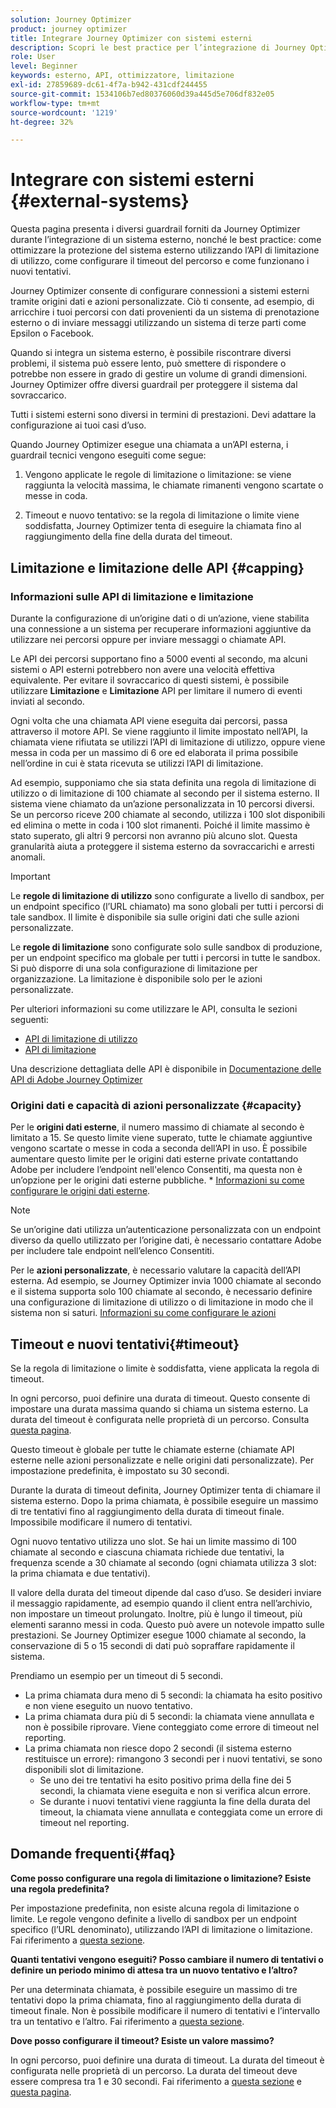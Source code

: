 ```yaml
---
solution: Journey Optimizer
product: journey optimizer
title: Integrare Journey Optimizer con sistemi esterni
description: Scopri le best practice per l’integrazione di Journey Optimizer con sistemi esterni
role: User
level: Beginner
keywords: esterno, API, ottimizzatore, limitazione
exl-id: 27859689-dc61-4f7a-b942-431cdf244455
source-git-commit: 1534106b7ed80376060d39a445d5e706df832e05
workflow-type: tm+mt
source-wordcount: '1219'
ht-degree: 32%

---
```


# Integrare con sistemi esterni {#external-systems}

Questa pagina presenta i diversi guardrail forniti da Journey Optimizer durante l’integrazione di un sistema esterno, nonché le best practice: come ottimizzare la protezione del sistema esterno utilizzando l’API di limitazione di utilizzo, come configurare il timeout del percorso e come funzionano i nuovi tentativi.

Journey Optimizer consente di configurare connessioni a sistemi esterni tramite origini dati e azioni personalizzate. Ciò ti consente, ad esempio, di arricchire i tuoi percorsi con dati provenienti da un sistema di prenotazione esterno o di inviare messaggi utilizzando un sistema di terze parti come Epsilon o Facebook.

Quando si integra un sistema esterno, è possibile riscontrare diversi problemi, il sistema può essere lento, può smettere di rispondere o potrebbe non essere in grado di gestire un volume di grandi dimensioni. Journey Optimizer offre diversi guardrail per proteggere il sistema dal sovraccarico.

Tutti i sistemi esterni sono diversi in termini di prestazioni. Devi adattare la configurazione ai tuoi casi d’uso.

Quando Journey Optimizer esegue una chiamata a un’API esterna, i guardrail tecnici vengono eseguiti come segue:

1. Vengono applicate le regole di limitazione o limitazione: se viene raggiunta la velocità massima, le chiamate rimanenti vengono scartate o messe in coda.

2. Timeout e nuovo tentativo: se la regola di limitazione o limite viene soddisfatta, Journey Optimizer tenta di eseguire la chiamata fino al raggiungimento della fine della durata del timeout.

## Limitazione e limitazione delle API {#capping}

### Informazioni sulle API di limitazione e limitazione

Durante la configurazione di un’origine dati o di un’azione, viene stabilita una connessione a un sistema per recuperare informazioni aggiuntive da utilizzare nei percorsi oppure per inviare messaggi o chiamate API.

Le API dei percorsi supportano fino a 5000 eventi al secondo, ma alcuni sistemi o API esterni potrebbero non avere una velocità effettiva equivalente. Per evitare il sovraccarico di questi sistemi, è possibile utilizzare **Limitazione** e **Limitazione** API per limitare il numero di eventi inviati al secondo.

Ogni volta che una chiamata API viene eseguita dai percorsi, passa attraverso il motore API. Se viene raggiunto il limite impostato nell’API, la chiamata viene rifiutata se utilizzi l’API di limitazione di utilizzo, oppure viene messa in coda per un massimo di 6 ore ed elaborata il prima possibile nell’ordine in cui è stata ricevuta se utilizzi l’API di limitazione.

Ad esempio, supponiamo che sia stata definita una regola di limitazione di utilizzo o di limitazione di 100 chiamate al secondo per il sistema esterno. Il sistema viene chiamato da un’azione personalizzata in 10 percorsi diversi. Se un percorso riceve 200 chiamate al secondo, utilizza i 100 slot disponibili ed elimina o mette in coda i 100 slot rimanenti. Poiché il limite massimo è stato superato, gli altri 9 percorsi non avranno più alcuno slot. Questa granularità aiuta a proteggere il sistema esterno da sovraccarichi e arresti anomali.

>[!IMPORTANT]
>
>Le **regole di limitazione di utilizzo** sono configurate a livello di sandbox, per un endpoint specifico (l’URL chiamato) ma sono globali per tutti i percorsi di tale sandbox. Il limite è disponibile sia sulle origini dati che sulle azioni personalizzate.
>
>Le **regole di limitazione** sono configurate solo sulle sandbox di produzione, per un endpoint specifico ma globale per tutti i percorsi in tutte le sandbox. Si può disporre di una sola configurazione di limitazione per organizzazione. La limitazione è disponibile solo per le azioni personalizzate.

Per ulteriori informazioni su come utilizzare le API, consulta le sezioni seguenti:

* [API di limitazione di utilizzo](capping.md)
* [API di limitazione](throttling.md)

Una descrizione dettagliata delle API è disponibile in [Documentazione delle API di Adobe Journey Optimizer](https://developer.adobe.com/journey-optimizer-apis/references/journeys/)

### Origini dati e capacità di azioni personalizzate {#capacity}

Per le **origini dati esterne**, il numero massimo di chiamate al secondo è limitato a 15. Se questo limite viene superato, tutte le chiamate aggiuntive vengono scartate o messe in coda a seconda dell’API in uso. È possibile aumentare questo limite per le origini dati esterne private contattando Adobe per includere l’endpoint nell&#39;elenco Consentiti, ma questa non è un’opzione per le origini dati esterne pubbliche. * [Informazioni su come configurare le origini dati esterne](../datasource/about-data-sources.md).

>[!NOTE]
>
>Se un’origine dati utilizza un’autenticazione personalizzata con un endpoint diverso da quello utilizzato per l’origine dati, è necessario contattare Adobe per includere tale endpoint nell’elenco Consentiti.

Per le **azioni personalizzate**, è necessario valutare la capacità dell’API esterna. Ad esempio, se Journey Optimizer invia 1000 chiamate al secondo e il sistema supporta solo 100 chiamate al secondo, è necessario definire una configurazione di limitazione di utilizzo o di limitazione in modo che il sistema non si saturi. [Informazioni su come configurare le azioni](../action/action.md)

## Timeout e nuovi tentativi{#timeout}

Se la regola di limitazione o limite è soddisfatta, viene applicata la regola di timeout.

In ogni percorso, puoi definire una durata di timeout. Questo consente di impostare una durata massima quando si chiama un sistema esterno. La durata del timeout è configurata nelle proprietà di un percorso. Consulta [questa pagina](../building-journeys/journey-gs.md#timeout_and_error).

Questo timeout è globale per tutte le chiamate esterne (chiamate API esterne nelle azioni personalizzate e nelle origini dati personalizzate). Per impostazione predefinita, è impostato su 30 secondi.

Durante la durata di timeout definita, Journey Optimizer tenta di chiamare il sistema esterno. Dopo la prima chiamata, è possibile eseguire un massimo di tre tentativi fino al raggiungimento della durata di timeout finale. Impossibile modificare il numero di tentativi.

Ogni nuovo tentativo utilizza uno slot. Se hai un limite massimo di 100 chiamate al secondo e ciascuna chiamata richiede due tentativi, la frequenza scende a 30 chiamate al secondo (ogni chiamata utilizza 3 slot: la prima chiamata e due tentativi).

Il valore della durata del timeout dipende dal caso d’uso. Se desideri inviare il messaggio rapidamente, ad esempio quando il client entra nell’archivio, non impostare un timeout prolungato. Inoltre, più è lungo il timeout, più elementi saranno messi in coda. Questo può avere un notevole impatto sulle prestazioni. Se Journey Optimizer esegue 1000 chiamate al secondo, la conservazione di 5 o 15 secondi di dati può sopraffare rapidamente il sistema.

Prendiamo un esempio per un timeout di 5 secondi.

* La prima chiamata dura meno di 5 secondi: la chiamata ha esito positivo e non viene eseguito un nuovo tentativo.
* La prima chiamata dura più di 5 secondi: la chiamata viene annullata e non è possibile riprovare. Viene conteggiato come errore di timeout nel reporting.
* La prima chiamata non riesce dopo 2 secondi (il sistema esterno restituisce un errore): rimangono 3 secondi per i nuovi tentativi, se sono disponibili slot di limitazione.
   * Se uno dei tre tentativi ha esito positivo prima della fine dei 5 secondi, la chiamata viene eseguita e non si verifica alcun errore.
   * Se durante i nuovi tentativi viene raggiunta la fine della durata del timeout, la chiamata viene annullata e conteggiata come un errore di timeout nel reporting.

## Domande frequenti{#faq}

**Come posso configurare una regola di limitazione o limitazione? Esiste una regola predefinita?**

Per impostazione predefinita, non esiste alcuna regola di limitazione o limite. Le regole vengono definite a livello di sandbox per un endpoint specifico (l’URL denominato), utilizzando l’API di limitazione o limitazione. Fai riferimento a [questa sezione](../configuration/external-systems.md#capping).

**Quanti tentativi vengono eseguiti? Posso cambiare il numero di tentativi o definire un periodo minimo di attesa tra un nuovo tentativo e l’altro?**

Per una determinata chiamata, è possibile eseguire un massimo di tre tentativi dopo la prima chiamata, fino al raggiungimento della durata di timeout finale. Non è possibile modificare il numero di tentativi e l’intervallo tra un tentativo e l’altro. Fai riferimento a [questa sezione](../configuration/external-systems.md#timeout).

**Dove posso configurare il timeout? Esiste un valore massimo?**

In ogni percorso, puoi definire una durata di timeout. La durata del timeout è configurata nelle proprietà di un percorso. La durata del timeout deve essere compresa tra 1 e 30 secondi. Fai riferimento a [questa sezione](../configuration/external-systems.md#timeout) e [questa pagina](../building-journeys/journey-gs.md#timeout_and_error).